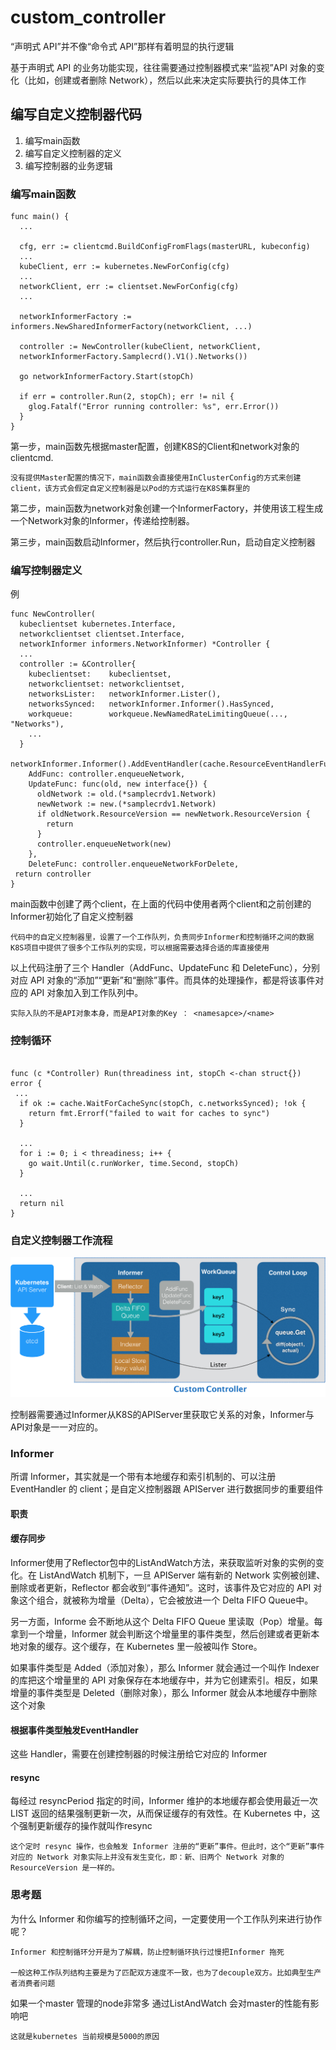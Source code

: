 # custom_controller

“声明式 API”并不像“命令式 API”那样有着明显的执行逻辑

基于声明式 API 的业务功能实现，往往需要通过控制器模式来“监视”API 对象的变化（比如，创建或者删除 Network），然后以此来决定实际要执行的具体工作

## 编写自定义控制器代码

1. 编写main函数
2. 编写自定义控制器的定义
3. 编写控制器的业务逻辑


### 编写main函数

```
func main() {
  ...
  
  cfg, err := clientcmd.BuildConfigFromFlags(masterURL, kubeconfig)
  ...
  kubeClient, err := kubernetes.NewForConfig(cfg)
  ...
  networkClient, err := clientset.NewForConfig(cfg)
  ...
  
  networkInformerFactory := informers.NewSharedInformerFactory(networkClient, ...)
  
  controller := NewController(kubeClient, networkClient,
  networkInformerFactory.Samplecrd().V1().Networks())
  
  go networkInformerFactory.Start(stopCh)
 
  if err = controller.Run(2, stopCh); err != nil {
    glog.Fatalf("Error running controller: %s", err.Error())
  }
}
```

第一步，main函数先根据master配置，创建K8S的Client和network对象的clientcmd.

    没有提供Master配置的情况下，main函数会直接使用InClusterConfig的方式来创建client，该方式会假定自定义控制器是以Pod的方式运行在K8S集群里的

第二步，main函数为network对象创建一个InformerFactory，并使用该工程生成一个Network对象的Informer，传递给控制器。

第三步，main函数启动Informer，然后执行controller.Run，启动自定义控制器

### 编写控制器定义

例

```
func NewController(
  kubeclientset kubernetes.Interface,
  networkclientset clientset.Interface,
  networkInformer informers.NetworkInformer) *Controller {
  ...
  controller := &Controller{
    kubeclientset:    kubeclientset,
    networkclientset: networkclientset,
    networksLister:   networkInformer.Lister(),
    networksSynced:   networkInformer.Informer().HasSynced,
    workqueue:        workqueue.NewNamedRateLimitingQueue(...,  "Networks"),
    ...
  }
    networkInformer.Informer().AddEventHandler(cache.ResourceEventHandlerFuncs{
    AddFunc: controller.enqueueNetwork,
    UpdateFunc: func(old, new interface{}) {
      oldNetwork := old.(*samplecrdv1.Network)
      newNetwork := new.(*samplecrdv1.Network)
      if oldNetwork.ResourceVersion == newNetwork.ResourceVersion {
        return
      }
      controller.enqueueNetwork(new)
    },
    DeleteFunc: controller.enqueueNetworkForDelete,
 return controller
}
```

main函数中创建了两个client，在上面的代码中使用者两个client和之前创建的Informer初始化了自定义控制器

    代码中的自定义控制器里，设置了一个工作队列，负责同步Informer和控制循环之间的数据
    K8S项目中提供了很多个工作队列的实现，可以根据需要选择合适的库直接使用

以上代码注册了三个 Handler（AddFunc、UpdateFunc 和 DeleteFunc），分别对应 API 对象的“添加”“更新”和“删除”事件。而具体的处理操作，都是将该事件对应的 API 对象加入到工作队列中。

    实际入队的不是API对象本身，而是API对象的Key ： <namesapce>/<name>

### 控制循环

```

func (c *Controller) Run(threadiness int, stopCh <-chan struct{}) error {
 ...
  if ok := cache.WaitForCacheSync(stopCh, c.networksSynced); !ok {
    return fmt.Errorf("failed to wait for caches to sync")
  }
  
  ...
  for i := 0; i < threadiness; i++ {
    go wait.Until(c.runWorker, time.Second, stopCh)
  }
  
  ...
  return nil
}
```

### 自定义控制器工作流程

![自定义控制器工作流程图](./custom_controller.png)

控制器需要通过Informer从K8S的APIServer里获取它关系的对象，Informer与API对象是一一对应的。


### Informer

所谓 Informer，其实就是一个带有本地缓存和索引机制的、可以注册 EventHandler 的 client；是自定义控制器跟 APIServer 进行数据同步的重要组件

#### 职责

#### 缓存同步

Informer使用了Reflector包中的ListAndWatch方法，来获取监听对象的实例的变化。在 ListAndWatch 机制下，一旦 APIServer 端有新的 Network 实例被创建、删除或者更新，Reflector 都会收到“事件通知”。这时，该事件及它对应的 API 对象这个组合，就被称为增量（Delta），它会被放进一个 Delta FIFO Queue中。

另一方面，Informe 会不断地从这个 Delta FIFO Queue 里读取（Pop）增量。每拿到一个增量，Informer 就会判断这个增量里的事件类型，然后创建或者更新本地对象的缓存。这个缓存，在 Kubernetes 里一般被叫作 Store。

如果事件类型是 Added（添加对象），那么 Informer 就会通过一个叫作 Indexer 的库把这个增量里的 API 对象保存在本地缓存中，并为它创建索引。相反，如果增量的事件类型是 Deleted（删除对象），那么 Informer 就会从本地缓存中删除这个对象

#### 根据事件类型触发EventHandler

这些 Handler，需要在创建控制器的时候注册给它对应的 Informer

#### resync

每经过 resyncPeriod 指定的时间，Informer 维护的本地缓存都会使用最近一次 LIST 返回的结果强制更新一次，从而保证缓存的有效性。在 Kubernetes 中，这个强制更新缓存的操作就叫作resync

    这个定时 resync 操作，也会触发 Informer 注册的“更新”事件。但此时，这个“更新”事件对应的 Network 对象实际上并没有发生变化，即：新、旧两个 Network 对象的 ResourceVersion 是一样的。


### 思考题

为什么 Informer 和你编写的控制循环之间，一定要使用一个工作队列来进行协作呢？

    Informer 和控制循环分开是为了解耦，防止控制循环执行过慢把Informer 拖死

    一般这种工作队列结构主要是为了匹配双方速度不一致，也为了decouple双方。比如典型生产者消费者问题

如果一个master 管理的node非常多 通过ListAndWatch 会对master的性能有影响吧

    这就是kubernetes 当前规模是5000的原因